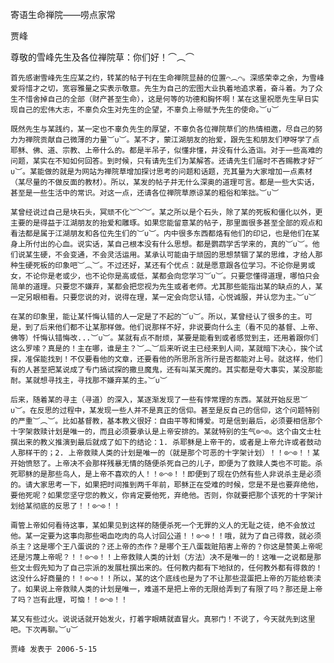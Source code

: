 寄语生命禅院——唠点家常

贾峰


尊敬的雪峰先生及各位禅院草：你们好！⌒︵⌒

    首先感谢雪峰先生应某之约，转某的帖子刊在生命禅院显赫的位置⌒︵⌒。深感荣幸之余，为雪峰爱将惜才之切，宽容雅量之实表示敬意。先生为自己的宏图大业执着地追求着，奋斗着。为了众生不惜舍掉自己的全部（财产甚至生命），这是何等的功德和胸怀啊！某在这里祝愿先生早日实现自己的宏伟大志，不辜负众生对先生的企望，不辜负上帝赋予先生的使命。︶∪︶

    既然先生与某践约，某一定也不辜负先生的厚望，不辜负各位禅院草们的热情相邀，尽自己的努力为禅院贡献自己微薄的力量︶∪︶。某不才，蒙江湖朋友的抬爱，跟先生和朋友们咿呀学了点耶稣、佛、道、宗教、上帝什么的。都是半吊子，似懂非懂，并没有什么造诣。对于一些高难的问题，某实在不知如何回答。到时候，只有请先生们为某解答。还请先生们届时不吝赐教才好︶∪︶。某能做的就是为网站为禅院草增加探讨思考的问题和话题，充其量为大家增加一点素材（某尽量的不做反面的教材）。所以，某发的帖子并无什么深奥的道理可言。都是一些大实话，甚至是一些生活中的常识。对这一点，还请各位禅院草原谅某的粗俗和笨拙。︶∪︶

    某曾经说过自己是块石头，冥顽不化︶﹀︶。某之所以是个石头，除了某的死板和僵化以外，更主要的是得益于江湖朋友的抬爱和雕琢。如果您能留意某的帖子，那里面很多甚至全部的观点和看法都是属于江湖朋友和各位先生们的︶∪︶。内中很多东西都烙有他们的印记，也是他们在某身上所付出的心血。说实话，某自己根本没有什么思想。都是鹦鹉学舌学来的，真的︶∪︶。他们说某生硬，不会变通，不会灵活运用。某承认可能由于顽固的思想禁锢了某的思维，才给人那种生硬死板的印象吧︶︵︶。不过还好，某还有个优点：就是愿意跟各位学习。不论你是男或女，不论你是老或少，也不论你是高或低，某都会向您学习︶∪︶。只要您懂得道理，哪怕只会简单的道理。只要您不嫌弃，某都会把您视为先生或者老师。尤其那些能指出某的缺点的人，某一定另眼相看。只要您说的对，说得在理，某一定会向您认错，心悦诚服，并认您为主。︶∪︶

    在某的印象里，能让某忏悔认错的人一定是了不起的︶∪︶。所以，某曾经认了很多的主。可是，到了后来他们都不让某那样做。他们说那样不好，非说要向什么主（看不见的基督、上帝、佛等）忏悔认错悔改...︶∪︶。某就有点不耐烦，某要是能看到或者感觉到主，还用着跟你们这么罗嗦？真是的！主在哪，谁是主？︶︵︶后来听说主已经来到人间，某就暗下决心，挨个试探，准保能找到！不仅要看他的文章，还要看他的所思所言所行是否都能对上号。就这样，他们有的人甚至把某说成了专门搞试探的撒旦魔鬼，还有叫某天魔的。其实都是夸大事实，某没那能耐。某就想寻找主，寻找那不嫌弃某的主。︶∪︶

    后来，随着某的寻主（寻道）的深入，某逐渐发现了一些有悖常理的东西。某就开始反思︶∪︶。在反思的过程中，某发现一些人并不是真正的信仰。甚至是反自己的信仰，这个问题特别的严重︶︵︶。比如基督教，基本教义很好：自由平等和博爱。可是信到最后，必须要相信那个十字架救赎计划是唯一的，而且必须要承认是上帝安排的。某就特别的生气⊙⌒⊙。这个由文士杜撰出来的教义推演到最后就成了如下的结论：1. 杀耶稣是上帝干的，或者是上帝允许或者鼓动人那样干的；2. 上帝救赎人类的计划是唯一的（就是那个可恶的十字架计划）！！⊙⌒⊙！！某开始愤怒了。上帝决不会那样残暴无情的随便杀死自己的儿子，即便为了救赎人类也不可能。杀死耶稣的是那些鸟人，是上帝不喜欢的人！！⊙⌒⊙！！即便到了现在仍然有些人非说杀主是必须的。请大家思考一下，如果把时间推到两千年前，耶稣正在受难的时候，您是不是也要弃绝他，要他死呢？如果您坚守您的教义，你肯定要他死，弃绝他。否则，你就要把那个该死的十字架计划给某彻底的反思了！！⊙⌒⊙！！

    甭管上帝如何看待这事，某如果见到这样的随便杀死一个无罪的义人的无耻之徒，绝不会放过他。某一定要为这事向那些喝血吃肉的鸟人讨回公道！！⊙⌒⊙！！哦，就为了自己得救，就必须杀主？这是哪个王八蛋说的？还上帝的杰作？是哪个王八蛋栽赃陷害上帝的？你这是赞美上帝呢还是污蔑上帝呢？！！⊙⌒⊙！！上帝救赎人类的计划（方法）决不是唯一的！这唯一之说都是那些文士假先知为了自己宗派的发展杜撰出来的。任何教内都有下地狱的，任何教外都有得救的！这没什么好商量的！！⊙⌒⊙！！所以，某的这个底线也是为了不让那些混蛋把上帝的万能给亵渎了。如果说上帝救赎人类的计划是唯一，难道不是把上帝的无限给弄到了有限了吗？那还是上帝了吗？岂有此理，可恼！！⊙⌒⊙！！

    某又有些过火。说说话就开始发火，打着字眼睛就直冒火。真邪门！不说了，今天就先到这里吧。下次再聊。︶∪︶

    贾峰 发表于 2006-5-15



